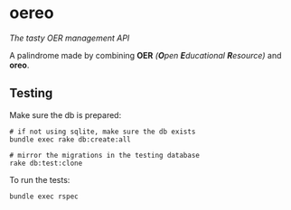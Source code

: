 # oereo

_The tasty OER management API_

A palindrome made by combining **OER** _(**O**pen **E**ducational **R**esource)_ and **oreo**.

## Testing

Make sure the db is prepared:

    # if not using sqlite, make sure the db exists
    bundle exec rake db:create:all

    # mirror the migrations in the testing database
    rake db:test:clone

To run the tests:

    bundle exec rspec

